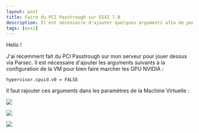 ```yaml
---
layout: post
title: Faire du PCI Passtrough sur ESXI 7.0
description: Il est nécessaire d'ajouter quelques arguments afin de pouvoir faire marcher le PCI Passtrough sur ESXi.
tags: [esxi]
---
```


Hello !

J'ai récemment fait du PCI Passtrough sur mon serveur pour jouer dessus via Parsec.
Il est nécessaire d'ajouter les arguments suivants à la configuration de la VM pour bien faire marcher les GPU NVIDIA :

```
hypervisor.cpuid.v0 = FALSE
```

Il faut rajouter ces arguments dans les paramètres de la Machine Virtuelle :

![](https://cdn.discordapp.com/attachments/926788575293472798/1094919458906198036/firefox_SQmpH7euze.png)

![](https://cdn.discordapp.com/attachments/926788575293472798/1094919376551034930/firefox_BKR927lYtN.png)

![](https://cdn.discordapp.com/attachments/926788575293472798/1094919272762970174/firefox_nfWxg5PCEp.png)
